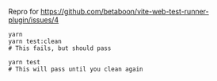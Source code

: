 Repro for https://github.com/betaboon/vite-web-test-runner-plugin/issues/4

```
yarn
yarn test:clean
# This fails, but should pass

yarn test
# This will pass until you clean again
```
